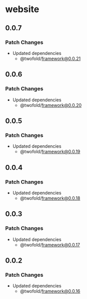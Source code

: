 # website

## 0.0.7

### Patch Changes

- Updated dependencies
  - @twofold/framework@0.0.21

## 0.0.6

### Patch Changes

- Updated dependencies
  - @twofold/framework@0.0.20

## 0.0.5

### Patch Changes

- Updated dependencies
  - @twofold/framework@0.0.19

## 0.0.4

### Patch Changes

- Updated dependencies
  - @twofold/framework@0.0.18

## 0.0.3

### Patch Changes

- Updated dependencies
  - @twofold/framework@0.0.17

## 0.0.2

### Patch Changes

- Updated dependencies
  - @twofold/framework@0.0.16
